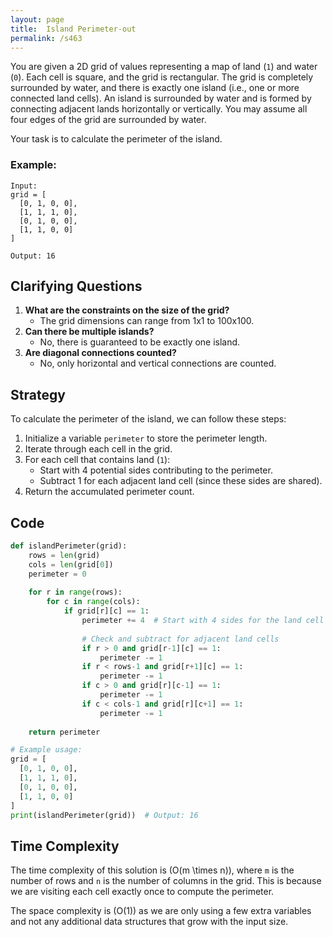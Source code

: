 ```yaml
---
layout: page
title:  Island Perimeter-out
permalink: /s463
---
```


You are given a 2D grid of values representing a map of land (`1`) and water (`0`). Each cell is square, and the grid is rectangular. The grid is completely surrounded by water, and there is exactly one island (i.e., one or more connected land cells). An island is surrounded by water and is formed by connecting adjacent lands horizontally or vertically. You may assume all four edges of the grid are surrounded by water.

Your task is to calculate the perimeter of the island.

### Example:

```
Input:
grid = [
  [0, 1, 0, 0],
  [1, 1, 1, 0],
  [0, 1, 0, 0],
  [1, 1, 0, 0]
]

Output: 16
```

## Clarifying Questions
1. **What are the constraints on the size of the grid?**
   - The grid dimensions can range from 1x1 to 100x100.
2. **Can there be multiple islands?**
   - No, there is guaranteed to be exactly one island.
3. **Are diagonal connections counted?**
   - No, only horizontal and vertical connections are counted.

## Strategy

To calculate the perimeter of the island, we can follow these steps:

1. Initialize a variable `perimeter` to store the perimeter length.
2. Iterate through each cell in the grid.
3. For each cell that contains land (`1`):
   - Start with 4 potential sides contributing to the perimeter.
   - Subtract 1 for each adjacent land cell (since these sides are shared).
4. Return the accumulated perimeter count.

## Code

```python
def islandPerimeter(grid):
    rows = len(grid)
    cols = len(grid[0])
    perimeter = 0
    
    for r in range(rows):
        for c in range(cols):
            if grid[r][c] == 1:
                perimeter += 4  # Start with 4 sides for the land cell
                
                # Check and subtract for adjacent land cells
                if r > 0 and grid[r-1][c] == 1:
                    perimeter -= 1
                if r < rows-1 and grid[r+1][c] == 1:
                    perimeter -= 1
                if c > 0 and grid[r][c-1] == 1:
                    perimeter -= 1
                if c < cols-1 and grid[r][c+1] == 1:
                    perimeter -= 1
    
    return perimeter

# Example usage:
grid = [
  [0, 1, 0, 0],
  [1, 1, 1, 0],
  [0, 1, 0, 0],
  [1, 1, 0, 0]
]
print(islandPerimeter(grid))  # Output: 16
```

## Time Complexity

The time complexity of this solution is \(O(m \times n)\), where `m` is the number of rows and `n` is the number of columns in the grid. This is because we are visiting each cell exactly once to compute the perimeter.

The space complexity is \(O(1)\) as we are only using a few extra variables and not any additional data structures that grow with the input size.